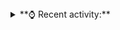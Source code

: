 <details>
<summary>**⌚ Recent activity:**</summary>
  
<!--START_SECTION:activity-->
<!--END_SECTION:activity-->
</details>
